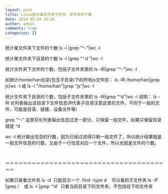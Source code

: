 ```yaml
---
layout: post
title: Linux统计某文件夹下文件、文件夹的个数 
date: 2014-02-24 16:34
author: admin
comments: true
categories: []
---
```

统计某文件夹下文件的个数
ls -l |grep "^-"|wc -l

统计某文件夹下目录的个数
ls -l |grep "^ｄ"|wc -l

统计文件夹下文件的个数，包括子文件夹里的
ls -lR|grep "^-"|wc -l

如统计/home/han目录(包含子目录)下的所有js文件则：
ls -lR /home/han|grep js|wc -l 或 ls -l "/home/han"|grep "js"|wc -l

统计文件夹下目录的个数，包括子文件夹里的
ls -lR|grep "^d"|wc -l
说明：
ls -lR
长列表输出该目录下文件信息(R代表子目录注意这里的文件，不同于一般的文件，可能是目录、链接、设备文件等)

grep "^-"
这里将长列表输出信息过滤一部分，只保留一般文件，如果只保留目录就是 ^d

wc -l
统计输出信息的行数，因为已经过滤得只剩一般文件了，所以统计结果就是一般文件信息的行数，又由于一行信息对应一个文件，所以也就是文件的个数。
<wbr />

<wbr />

＝＝＝＝＝＝＝＝＝＝＝＝＝＝＝＝＝＝＝＝＝＝＝＝＝＝＝＝＝＝＝＝＝＝＝＝＝＝

如果只查看文件夹
ls -d <wbr /> 只能显示一个.
find -type d <wbr /> <wbr /> <wbr /> 可以看到子文件夹
ls -lF |grep / <wbr /> <wbr /> <wbr /> 或 ls -l |grep '^d' <wbr /> 只看当前目录下的文件夹，不包括往下的文件夹

